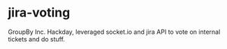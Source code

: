 # jira-voting

GroupBy Inc. Hackday, leveraged socket.io and jira API to vote on internal tickets and do stuff.
